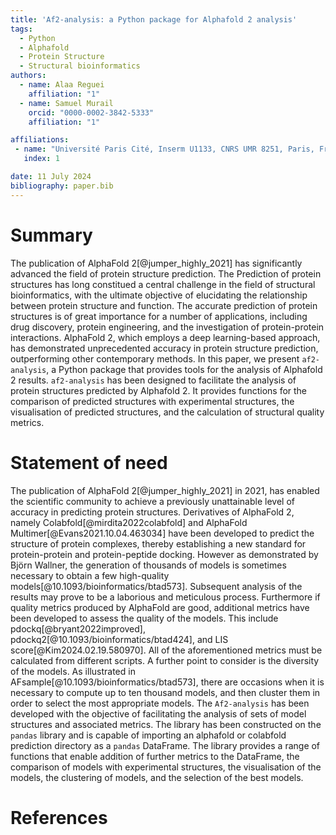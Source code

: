 ```yaml
---
title: 'Af2-analysis: a Python package for Alphafold 2 analysis'
tags:
  - Python
  - Alphafold
  - Protein Structure
  - Structural bioinformatics
authors:
  - name: Alaa Reguei
    affiliation: "1"
  - name: Samuel Murail
    orcid: "0000-0002-3842-5333"
    affiliation: "1"

affiliations:
 - name: "Université Paris Cité, Inserm U1133, CNRS UMR 8251, Paris, France"
   index: 1

date: 11 July 2024
bibliography: paper.bib
---
```


# Summary

The publication of AlphaFold 2[@jumper_highly_2021] has significantly advanced the field of protein structure prediction. The Prediction of protein structures has long constitued a central challenge in the field of structural bioinformatics, with the ultimate objective of elucidating the relationship between protein structure and function. The accurate prediction of protein structures is of great importance for a number of  applications, including drug discovery, protein engineering, and the investigation of protein-protein interactions. AlphaFold 2, which employs a deep learning-based approach, has demonstrated unprecedented accuracy in protein structure prediction, outperforming other contemporary methods. In this paper, we present `af2-analysis`, a Python package that provides tools for the analysis of Alphafold 2 results. `af2-analysis` has been designed to facilitate the analysis of protein structures predicted by Alphafold 2. It provides functions for the comparison of predicted structures with experimental structures, the visualisation of predicted structures, and the calculation of structural quality metrics.

# Statement of need

The publication of AlphaFold 2[@jumper_highly_2021] in 2021, has enabled the scientific community to achieve a previously unattainable level of accuracy in predicting protein structures. Derivatives of AlphaFold 2, namely Colabfold[@mirdita2022colabfold] and AlphaFold Multimer[@Evans2021.10.04.463034] have been developed to predict the structure of protein complexes, thereby establishing a new standard for protein-protein and protein-peptide docking. However as demonstrated by Björn Wallner, the generation of thousands of models is sometimes necessary to obtain a few high-quality models[@10.1093/bioinformatics/btad573]. Subsequent analysis of the results may prove to be a laborious and meticulous process. Furthermore if quality metrics produced by AlphaFold are good, additional metrics have been developed to assess the quality of the models. This include pdockq[@bryant2022improved], pdockq2[@10.1093/bioinformatics/btad424], and LIS score[@Kim2024.02.19.580970]. All of the aforementioned metrics must be calculated from different scripts. A further point to consider is the diversity of the models. As illustrated in AFsample[@10.1093/bioinformatics/btad573], there are occasions when it is necessary to compute up to ten thousand models, and then cluster them in order to select the most appropriate models. The `Af2-analysis` has been developed with the objective of facilitating the analysis of sets of model structures and associated metrics. The library has been constructed on the `pandas` library and is capable of importing an alphafold or colabfold prediction directory as a `pandas` DataFrame. The library provides a range of functions that enable addition of further metrics to the DataFrame, the comparison of models with experimental structures, the visualisation of the models, the clustering of models, and the selection of the best models.

# References